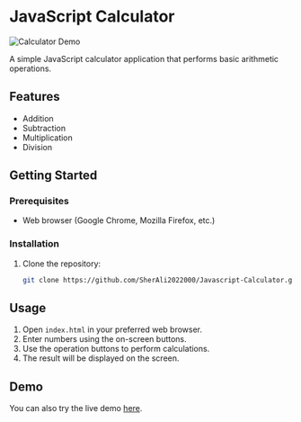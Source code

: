 # JavaScript Calculator

![Calculator Demo](<link to demo image or gif>)

A simple JavaScript calculator application that performs basic arithmetic operations.

## Features

- Addition
- Subtraction
- Multiplication
- Division

## Getting Started

### Prerequisites

- Web browser (Google Chrome, Mozilla Firefox, etc.)

### Installation

1. Clone the repository:

   ```bash
   git clone https://github.com/SherAli2022000/Javascript-Calculator.git

## Usage

1. Open `index.html` in your preferred web browser.
2. Enter numbers using the on-screen buttons.
3. Use the operation buttons to perform calculations.
4. The result will be displayed on the screen.

## Demo

You can also try the live demo [here](<https://sherali2022000.github.io/Javascript-Calculator/>).
